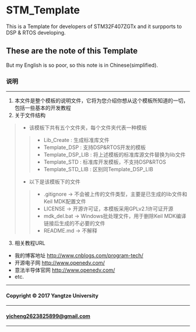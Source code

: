 # STM_Template 
This is a Template for developers of STM32F407ZGTx and it surpports to DSP &amp; RTOS developing.
## These are the note of this Template

But my English is so poor, so this note is in Chinese(simplified). 
### 说明
***
1. 本文件是整个模板的说明文件，它将为您介绍你想从这个模板所知道的一切，包括一些基本的开发教程
2. 关于文件结构
> + 该模板下共有五个文件夹，每个文件夹代表一种模板
>> + Lib_Create : 生成标准库文件
>> + Template_DSP : 支持DSP&RTOS开发的模板
>> + Template_DSP_LIB : 将上述模板的标准库源文件替换为lib文件
>> + Template_STD : 标准库开发模板，不支持DSP&RTOS
>> + Template_STD_LIB : 区别同Template_DSP_LIB
> + 以下是该模板下的文件
>> + .gitignore -> 不会被上传的文件类型，主要是已生成的lib文件和Keil MDK配置文件
>> + LICENSE -> 开源许可证，本模板采用GPLv2.1许可证开源
>> + mdk_del.bat -> Windows批处理文件，用于删除Keil MDK编译链接后生成的不必要的文件
>> + README.md -> 不解释
3. 相关教程URL
+ 我的博客地址    <http://www.cnblogs.com/program-tech/>
+ 开源电子网      <http://www.openedv.com/>
+ 意法半导体官网 <http://www.openedv.com/>
+ etc.
---
#### Copyright &copy; 2017 Yangtze University 
---
#### yicheng2623825899@gmail.com
---